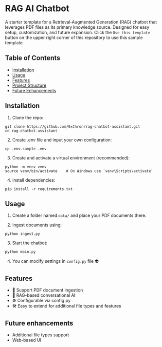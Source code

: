 # RAG AI Chatbot

A starter template for a Retrieval-Augmented Generation (RAG) chatbot that leverages PDF files as its primary knowledge source. Designed for easy setup, customization, and future expansion. Click the `Use this template` button on the upper right corner of this repository to use this sample template.

## Table of Contents
- [Installation](#installation)
- [Usage](#usage)
- [Features](#features)
- [Project Structure](#project-structure)
- [Future Enhancements](#future-enhancements)

## Installation
1. Clone the repo:
```
git clone https://github.com/0xChron/rag-chatbot-assistant.git
cd rag-chatbot-assistant
```

2. Create .env file and input your own configuration:
```
cp .env.sample .env
```

3. Create and activate a virtual environment (recommended):
```
python -m venv venv
source venv/bin/activate    # On Windows use `venv\Scripts\activate`
```

4. Install dependencies:
```
pip install -r requirements.txt
```

## Usage 

1. Create a folder named `data/` and place your PDF documents there.

2. Ingest documents using:
```
python ingest.py
```

3. Start the chatbot:

```
python main.py
```

4. You can modify settings in `config.py` file 👽

## Features
- 📄 Support PDF document ingestion
- 🧠 RAG-based conversational AI
- ⚙️ Configurable via config.py 
- 🛠️ Easy to extend for additional file types and features


## Future enhancements
- Additional file types support
- Web-based UI

